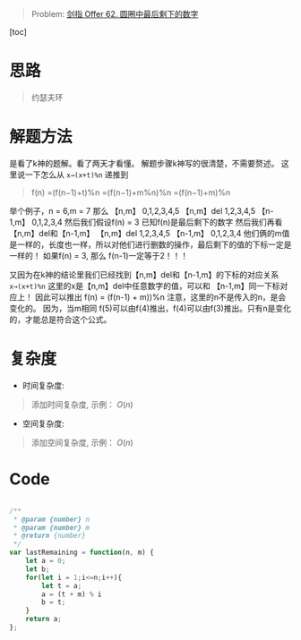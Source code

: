 > Problem: [剑指 Offer 62. 圆圈中最后剩下的数字](https://leetcode.cn/problems/yuan-quan-zhong-zui-hou-sheng-xia-de-shu-zi-lcof/description/)

[toc]

# 思路

> 约瑟夫环

# 解题方法

是看了k神的题解。看了两天才看懂。
解题步骤k神写的很清楚，不需要赘述。
这里说一下怎么从 `x→(x+t)%n` 递推到

> f(n) =(f(n−1)+t)%n
> =(f(n−1)+m%n)%n
> =(f(n−1)+m)%n

举个例子，n = 6,m = 7
那么
【n,m】     0,1,2,3,4,5
【n,m】del  1,2,3,4,5
【n-1,m】   0,1,2,3,4
然后我们假设f(n) = 3
已知f(n)是最后剩下的数字
然后我们再看【n,m】del和【n-1,m】
【n,m】del  1,2,3,4,5
【n-1,m】   0,1,2,3,4
他们俩的m值是一样的，长度也一样，所以对他们进行删数的操作，最后剩下的值的下标一定是一样的！
如果f(n) = 3, 那么 f(n-1)一定等于2！！！

又因为在k神的结论里我们已经找到【n,m】del和【n-1,m】的下标的对应关系
`x→(x+t)%n`
这里的x是【n,m】del中任意数字的值，可以和 【n-1,m】同一下标对应上！
因此可以推出 f(n) = (f(n-1) + m))%n
注意，这里的n不是传入的n，是会变化的。
因为，当m相同 f(5)可以由f(4)推出，f(4)可以由f(3)推出。只有n是变化的，才能总是符合这个公式。

# 复杂度

- 时间复杂度:

> 添加时间复杂度, 示例： $O(n)$

- 空间复杂度:

> 添加空间复杂度, 示例： $O(n)$

# Code

```JavaScript

/**
 * @param {number} n
 * @param {number} m
 * @return {number}
 */
var lastRemaining = function(n, m) {
    let a = 0;
    let b;
    for(let i = 1;i<=n;i++){
        let t = a;
        a = (t + m) % i
        b = t;
    }
    return a;
};
```
